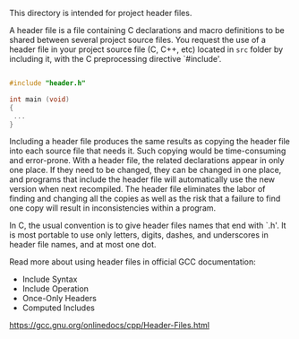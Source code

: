 
This directory is intended for project header files.

A header file is a file containing C declarations and macro definitions
to be shared between several project source files. You request the use of a
header file in your project source file (C, C++, etc) located in `src` folder
by including it, with the C preprocessing directive `#include'.

```c

#include "header.h"

int main (void)
{
 ...
}
```

Including a header file produces the same results as copying the header file
into each source file that needs it. Such copying would be time-consuming
and error-prone. With a header file, the related declarations appear
in only one place. If they need to be changed, they can be changed in one
place, and programs that include the header file will automatically use the
new version when next recompiled. The header file eliminates the labor of
finding and changing all the copies as well as the risk that a failure to
find one copy will result in inconsistencies within a program.

In C, the usual convention is to give header files names that end with `.h'.
It is most portable to use only letters, digits, dashes, and underscores in
header file names, and at most one dot.

Read more about using header files in official GCC documentation:

* Include Syntax
* Include Operation
* Once-Only Headers
* Computed Includes

<https://gcc.gnu.org/onlinedocs/cpp/Header-Files.html>
